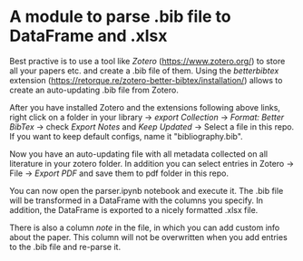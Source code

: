 # A module to parse .bib file to DataFrame and .xlsx

Best practive is to use a tool like *Zotero* (https://www.zotero.org/) to store all your papers etc. and create a .bib file of them. Using the *betterbibtex* extension (https://retorque.re/zotero-better-bibtex/installation/) allows to create an auto-updating .bib file from Zotero.

After you have installed Zotero and the extensions following above links, right click on a folder in your library -> *export Collection* -> *Format: Better BibTex* -> check *Export Notes* and *Keep Updated* -> Select a file in this repo. If you want to keep default configs, name it "bibliography.bib". 

Now you have an auto-updating file with all metadata collected on all literature in your zotero folder.
In addition you can select entries in Zotero -> File -> *Export PDF* and save them to pdf folder in this repo.

You can now open the parser.ipynb notebook and execute it. The .bib file will be transformed in a DataFrame with the columns you specify.
In addition, the DataFrame is exported to a nicely formatted .xlsx file.

There is also a column *note* in the file, in which you can add custom info about the paper. This column will not be overwritten when you add entries to the .bib file and re-parse it.

